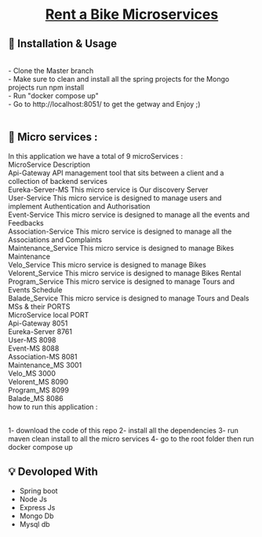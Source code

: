 
<!-- Logo -->
<p align="center">
  <a href="#">
   <h1 align="center">Rent a Bike Microservices
  </a>
</p>



<!-- Badges -->
<p align="center">
  
</p>



## :wrench: Installation & Usage
<br /> 
- Clone the Master branch <br />
- Make sure to clean and install all the spring projects for the Mongo projects run npm install <br />
- Run "docker compose up" <br />
- Go to http://localhost:8051/ to get the getway and Enjoy ;) <br /><br />

## :mega: Micro services :

In this application we have a total of 9 microServices :<br />
MicroService     Description <br />
Api-Gateway     API management tool that sits between a client and a collection of backend services<br />
Eureka-Server-MS     This micro service is Our discovery Server <br />
User-Service             This micro service is designed to manage users and implement Authentication and Authorisation <br />
Event-Service            This micro service is designed to manage all the events and Feedbacks <br />
Association-Service    This micro service is designed to manage all the Associations and Complaints <br />
Maintenance_Service     This micro service is designed to manage Bikes Maintenance <br />
Velo_Service            This micro service is designed to manage Bikes <br />
Velorent_Service        This micro service is designed to manage Bikes Rental <br />
Program_Service         This micro service is designed to manage Tours and Events Schedule <br />
Balade_Service          This micro service is designed to manage Tours and Deals <br />
MSs & their PORTS <br />
MicroService     local PORT <br />
Api-Gateway     8051 <br />
Eureka-Server     8761 <br />
User-MS     8098 <br />
Event-MS     8088 <br />
Association-MS     8081 <br />
Maintenance_MS     3001 <br />
Velo_MS     3000 <br />
Velorent_MS     8090 <br />
Program_MS     8099 <br />
Balade_MS     8086 <br />
how to run this application :<br /><br />

1- download the code of this repo 2- install all the dependencies 3- run maven clean install to all the micro services 4- go to the root folder then run docker compose up
## :bulb: Devoloped With



- Spring boot
- Node Js 
- Express Js 
- Mongo Db 
- Mysql db



